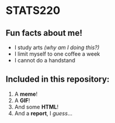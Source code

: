 # **STATS220**

## Fun facts about me!

* I study arts *(why am I doing this?)*
* I limit myself to one coffee a week
* I cannot do a handstand

## **Included in this repository:**

1. A **meme**!
2. A **GIF**! 
3. And some **HTML**!
4. And a **report**, I *guess*...
